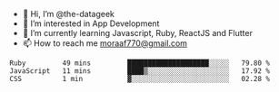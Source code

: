 - 👋 Hi, I’m @the-datageek
- 👀 I’m interested in App Development
- 🌱 I’m currently learning Javascript, Ruby, ReactJS and Flutter
- 📫 How to reach me moraaf770@gmail.com

<!---
the-datageek/the-datageek is a ✨ special ✨ repository because its `README.md` (this file) appears on your GitHub profile.
You can click the Preview link to take a look at your changes.
--->
<!--START_SECTION:waka-->

```text
Ruby         49 mins         ████████████████████░░░░░   79.80 %
JavaScript   11 mins         ████▒░░░░░░░░░░░░░░░░░░░░   17.92 %
CSS          1 min           ▓░░░░░░░░░░░░░░░░░░░░░░░░   02.28 %
```

<!--END_SECTION:waka-->
